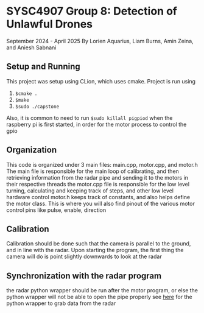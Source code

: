 # SYSC4907 Group 8: Detection of Unlawful Drones 
September 2024 - April 2025 
By Lorien Aquarius, Liam Burns, Amin Zeina, and Aniesh Sabnani 

## Setup and Running
This project was setup using CLion, which uses cmake. Project is run using
1. `$cmake .`
2. `$make`
3. `$sudo ./capstone`

Also, it is common to need to run `$sudo killall pigpiod` when the raspberry pi is first started, in order for the motor process to control the gpio 
## Organization
This code is organized under 3 main files: main.cpp, motor.cpp, and motor.h
The main file is responsible for the main loop of calibrating, and then retrieving information from the radar pipe and sending it to the motors in their respective threads
the motor.cpp file is responsible for the low level turning, calculating and keeping track of steps, and other low level hardware control
motor.h keeps track of constants, and also helps define the motor class. This is where you will also find pinout of the various motor control pins like pulse, enable, direction

## Calibration
Calibration should be done such that the camera is parallel to the ground, and in line with the radar. Upon starting the program, the first thing the camera will do is
point slightly downwards to look at the radar

## Synchronization with the radar program
the radar python wrapper should be run after the motor program, or else the python wrapper will not be able to open the pipe properly
see [here](https://github.com/burnsy2830/ProjectStarshotRadarWrapper) for the python wrapper to grab data from the radar
